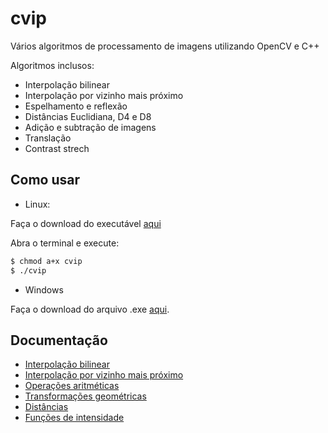 # cvip

Vários algoritmos de processamento de imagens utilizando OpenCV e C++

Algoritmos inclusos:
- Interpolação bilinear
- Interpolação por vizinho mais próximo
- Espelhamento e reflexão
- Distâncias Euclidiana, D4 e D8
- Adição e subtração de imagens
- Translação
- Contrast strech

Como usar
-------------

- Linux: 

Faça o download do executável [aqui](https://github.com/herodrigues/cvip/raw/master/cvip)

Abra o terminal e execute:
```bash
$ chmod a+x cvip
$ ./cvip
```
- Windows

Faça o download do arquivo .exe [aqui](https://github.com/herodrigues/cvip/raw/master/cvip.exe).

Documentação
-------------

- [Interpolação bilinear](doc/bilinear-interpolation.md)
- [Interpolação por vizinho mais próximo](doc/nearest-neighbor-interpolation.md)
- [Operações aritméticas](doc/arithmetic.md)
- [Transformações geométricas](doc/geometric.md)
- [Distâncias](doc/distances.md)
- [Funções de intensidade](doc/intensity.md)
